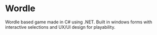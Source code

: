 # Wordle
Wordle based game made in C# using .NET. Built in windows forms with interactive selections and UX/UI design for playability.
